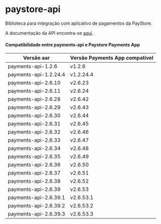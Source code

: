 # paystore-api
Biblioteca para integração com aplicativo de pagamentos da PayStore.

A documentação da API encontra-se [aqui](http://177.69.97.18:6655).




#### Compatibilidade entre payments-api e Paystore Payments App
| Versão aar              | Versão Payments App compatível |
| ----------------------- | ------------------------------ |
| payments-api-1.2.6      | v1.2.6                         |
| payments-api-1.2.24.4   | v1.2.24.4                      |
| payments-api-2.6.10     | v2.6.23                        |
| payments-api-2.6.11     | v2.6.24                        |
| payments-api-2.6.28     | v2.6.42                        |
| payments-api-2.6.29     | v2.6.43                        |
| payments-api-2.6.30     | v2.6.44                        |
| payments-api-2.6.31     | v2.6.45                        |
| payments-api-2.6.32     | v2.6.46                        |
| payments-api-2.6.33     | v2.6.47                        |
| payments-api-2.6.34     | v2.6.48                        |
| payments-api-2.6.35     | v2.6.49                        |
| payments-api-2.6.36     | v2.6.50                        |
| payments-api-2.6.37     | v2.6.51                        |
| payments-api-2.6.38     | v2.6.52                        |
| payments-api-2.6.39     | v2.6.53                        |
| payments-api-2.6.39.1   | v2.6.53.1                      |
| payments-api-2.6.39.2   | v2.6.53.2                      |
| payments-api-2.6.39.3   | v2.6.53.3                      |

